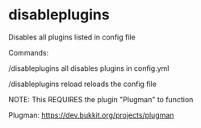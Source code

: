 # disableplugins

Disables all plugins listed in config file

Commands:

/disableplugins all     disables plugins in config.yml

/disableplugins reload      reloads the config file

NOTE: This REQUIRES the plugin "Plugman" to function

Plugman: https://dev.bukkit.org/projects/plugman
